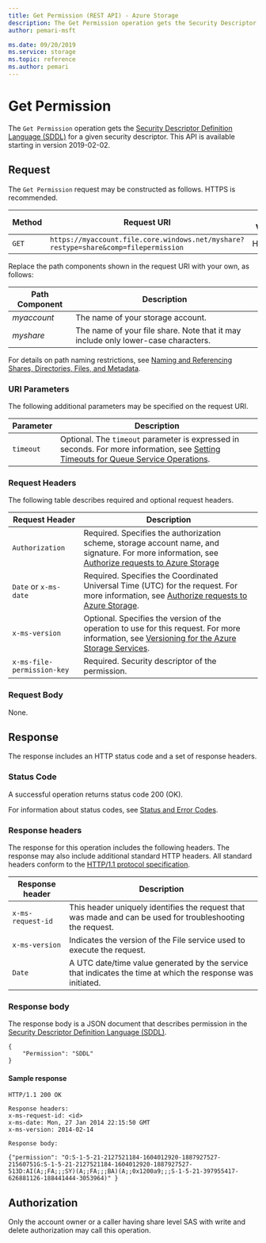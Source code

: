 ```yaml
---
title: Get Permission (REST API) - Azure Storage
description: The Get Permission operation gets the Security Descriptor Definition Language (SDDL) for a given security descriptor. This API is available starting in version 2019-02-02.
author: pemari-msft

ms.date: 09/20/2019
ms.service: storage
ms.topic: reference
ms.author: pemari
---
```


# Get Permission

The `Get Permission` operation gets the [Security Descriptor Definition Language (SDDL)](https://docs.microsoft.com/windows/win32/secauthz/security-descriptor-definition-language) for a given security descriptor. This API is available starting in version 2019-02-02.
  
## Request  
The `Get Permission` request may be constructed as follows. HTTPS is recommended.  
  
|Method|Request URI|HTTP Version|  
|------------|-----------------|------------------|  
|`GET`|`https://myaccount.file.core.windows.net/myshare?restype=share&comp=filepermission`|HTTP/1.1|  
  
Replace the path components shown in the request URI with your own, as follows:  
  
|Path Component|Description|  
|--------------------|-----------------|  
|*myaccount*|The name of your storage account.|  
|*myshare*|The name of your file share. Note that it may include only lower-case characters.|  
  
For details on path naming restrictions, see [Naming and Referencing Shares, Directories, Files, and Metadata](Naming-and-Referencing-Shares--Directories--Files--and-Metadata.md).  
  
### URI Parameters  
The following additional parameters may be specified on the request URI.  
  
|Parameter|Description|  
|---------------|-----------------|  
|`timeout`|Optional. The `timeout` parameter is expressed in seconds. For more information, see [Setting Timeouts for Queue Service Operations](Setting-Timeouts-for-Queue-Service-Operations.md).|  

### Request Headers  
 The following table describes required and optional request headers.  
  
|Request Header|Description|  
|--------------------|-----------------|  
| `Authorization` | Required. Specifies the authorization scheme, storage account name, and signature. For more information, see [Authorize requests to Azure Storage](authorize-requests-to-azure-storage.md)
|`Date` or `x-ms-date`|Required. Specifies the Coordinated Universal Time (UTC) for the request. For more information, see [Authorize requests to Azure Storage](authorize-requests-to-azure-storage.md).|  
|`x-ms-version`|Optional. Specifies the version of the operation to use for this request. For more information, see [Versioning for the Azure Storage Services](Versioning-for-the-Azure-Storage-Services.md).|  
| `x-ms-file-permission-key` | Required. Security descriptor of the permission. |
  
### Request Body  
None.
  
## Response  
The response includes an HTTP status code and a set of response headers.  
  
### Status Code
A successful operation returns status code 200 (OK).

For information about status codes, see [Status and Error Codes](Status-and-Error-Codes2.md).
  
### Response headers  
The response for this operation includes the following headers. The response may also include additional standard HTTP headers. All standard headers conform to the [HTTP/1.1 protocol specification](http://go.microsoft.com/fwlink/?linkid=150478).  
  
|Response header|Description|  
|---------------------|-----------------|  
| `x-ms-request-id` | This header uniquely identifies the request that was made and can be used for troubleshooting the request. |
| `x-ms-version` | Indicates the version of the File service used to execute the request. |
| `Date` | A UTC date/time value generated by the service that indicates the time at which the response was initiated. |
  
### Response body  
The response body is a JSON document that describes permission in the [Security Descriptor Definition Language (SDDL)](https://docs.microsoft.com/windows/win32/secauthz/security-descriptor-definition-language).

```
{
    "Permission": "SDDL"
}
```

#### Sample response
```
HTTP/1.1 200 OK

Response headers:
x-ms-request-id: <id>
x-ms-date: Mon, 27 Jan 2014 22:15:50 GMT  
x-ms-version: 2014-02-14  

Response body:

{"permission": "O:S-1-5-21-2127521184-1604012920-1887927527-21560751G:S-1-5-21-2127521184-1604012920-1887927527-513D:AI(A;;FA;;;SY)(A;;FA;;;BA)(A;;0x1200a9;;;S-1-5-21-397955417-626881126-188441444-3053964)" }
```
  
## Authorization  
Only the account owner or a caller having share level SAS with write and delete authorization may call this operation.
